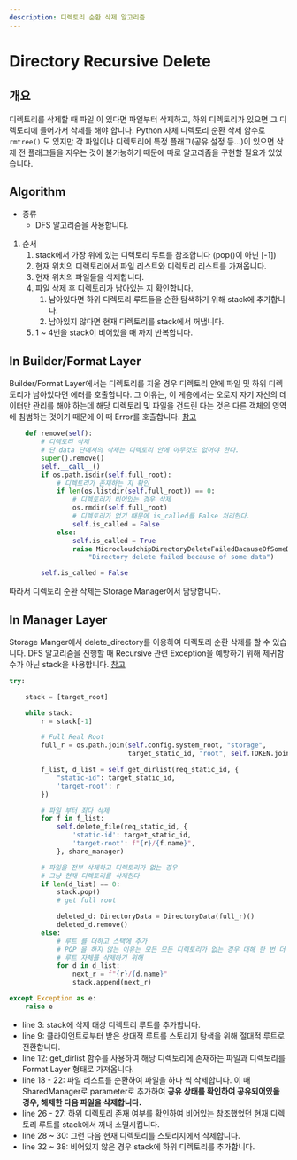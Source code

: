```yaml
---
description: 디렉토리 순환 삭제 알고리즘
---
```


# Directory Recursive Delete

## 개요

디렉토리를 삭제할 때 파일 이 있다면 파일부터 삭제하고, 하위 디렉토리가 있으면 그 디렉토리에 들어가서 삭제를 해야 합니다. Python 자체 디렉토리 순환 삭제 함수로  `rmtree()` 도 있지만 각 파일이나 디렉토리에 특정 플래그(공유 설정 등...)이 있으면 삭제 전 플래그들을 지우는 것이 불가능하기 때문에 따로 알고리즘을 구현할 필요가 있었습니다.

## Algorithm

* 종류
  * DFS 알고리즘을 사용합니다.

1. 순서
   1. stack에서 가장 위에 있는 디렉토리 루트를 참조합니다 (pop()이 아닌 \[-1])
   2. 현재 위치의 디렉토리에서 파일 리스트와 디렉토리 리스트를 가져옵니다.
   3. 현재 위치의 파일들을 삭제합니다.
   4. 파일 삭제 후 디렉토리가 남아있는 지 확인합니다.
      1. 남아있다면 하위 디렉토리 루트들을 순환 탐색하기 위해 stack에 추가합니다.
      2. 남아있지 않다면 현재 디렉토리를 stack에서 꺼냅니다.
   5. 1 \~ 4번을 stack이 비어있을 때 까지 반복합니다.

## In Builder/Format Layer

Builder/Format Layer에서는 디렉토리를 지울 경우 디렉토리 안에 파일 및 하위 디렉토리가 남아있다면 에러를 호출합니다. 그 이유는, 이 계층에서는 오로지 자기 자신의 데이터만 관리를 해야 하는데 해당 디렉토리 및 파일을 건드린 다는 것은 다른 객체의 영역에 침범하는 것이기 때문에 이 때 Error를 호출합니다. [참고](https://github.com/SweetCase-Cobalto/microcloudchip-natural/blob/master/app/server/module/data/storage_data.py#L264-L281)

```python
    def remove(self):
        # 디렉토리 삭제
        # 단 data 단에서의 삭제는 디렉토리 안에 아무것도 없어야 한다.
        super().remove()
        self.__call__()
        if os.path.isdir(self.full_root):
            # 디렉토리가 존재하는 지 확인
            if len(os.listdir(self.full_root)) == 0:
                # 디렉토리가 비어있는 경우 삭제
                os.rmdir(self.full_root)
                # 디렉토리가 없기 때문에 is_called를 False 처리한다.
                self.is_called = False
            else:
                self.is_called = True
                raise MicrocloudchipDirectoryDeleteFailedBacauseOfSomeData(
                    "Directory delete failed because of some data")

        self.is_called = False
```

 따라서 디렉토리 순환 삭제는 Storage Manager에서 담당합니다.

## In Manager Layer

Storage Manger에서 delete_directory를 이용하여 디렉토리 순환 삭제를 할 수 있습니다. DFS 알고리즘을 진행할 때 Recursive 관련 Exception을 예방하기 위해 제귀함수가 아닌 stack을 사용합니다. [참고](https://github.com/SweetCase-Cobalto/microcloudchip-natural/blob/master/app/server/module/manager/storage_manager.py#L343-L383)

```python
try:

    stack = [target_root]

    while stack:
        r = stack[-1]

        # Full Real Root
        full_r = os.path.join(self.config.system_root, "storage",
                              target_static_id, "root", self.TOKEN.join(r.split('/')))

        f_list, d_list = self.get_dirlist(req_static_id, {
            "static-id": target_static_id,
            'target-root': r
        })

        # 파일 부터 죄다 삭제
        for f in f_list:
            self.delete_file(req_static_id, {
                'static-id': target_static_id,
                'target-root': f"{r}/{f.name}",
            }, share_manager)

        # 파일을 전부 삭제하고 디렉토리가 없는 경우
        # 그냥 현재 디렉토리를 삭제한다
        if len(d_list) == 0:
            stack.pop()
            # get full root

            deleted_d: DirectoryData = DirectoryData(full_r)()
            deleted_d.remove()
        else:
            # 루트 를 더하고 스택에 추가
            # POP 을 하지 않는 이유는 모든 모든 디렉토리가 없는 경우 대해 한 번 더 함수를 실행해서
            # 루트 자체를 삭제하기 위해
            for d in d_list:
                next_r = f"{r}/{d.name}"
                stack.append(next_r)

except Exception as e:
    raise e
```

* line 3: stack에 삭제 대상 디렉토리 루트를 추가합니다.
* line 9: 클라이언트로부터 받은 상대적 루트를 스토리지 탐색을 위해 절대적 루트로 전환합니다.
* line 12: get_dirlist 함수를 사용하여 해당 디렉토리에 존재하는 파일과 디렉토리를 Format Layer 형태로 가져옵니다.
* line 18 - 22: 파일 리스트를 순환하여 파일을 하나 씩 삭제합니다. 이 때 SharedManager로 parameter로 추가하여 **공유 상태를 확인하여 공유되어있을 경우, 해제한 다음 파일을 삭제합니다.**
* line 26 - 27: 하위 디렉토리 존재 여부를 확인하여 비어있는 참조했었던 현재 디렉토리 루트를 stack에서 꺼내 소멸시킵니다.
* line 28 \~ 30: 그런 다음 현재 디렉토리를 스토리지에서 삭제합니다.
* line 32 \~ 38: 비어있지 않은 경우 stack에 하위 디렉토리를 추가합니다.
